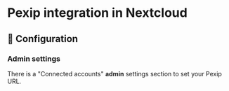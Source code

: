 # Pexip integration in Nextcloud

## 🔧 Configuration

### Admin settings

There is a "Connected accounts" **admin** settings section to set your Pexip URL.
